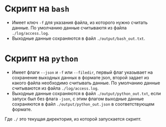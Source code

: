 # Скрипт на ```bash```
* Имеет ключ ```-f``` для указания файла, из которого нужно cчитать данные. По умолчанию данные считываютя из файла ```./log/access.log```.  
* Выходные данные сохраняются в файл ```./output/bash_out.txt```.  

# Скрипт на ```python```
* Имеет флаги ```--json``` и ```-f``` или ```--filedir```, первый флаг указывает на сохранение выходных данных в формате json, 
второй задает из какого файла необходимо считывать данные. По умолчанию данные считываются из файла ```./log/access.log```.  
* Выходные данные сохраняются в файл ```./output/python_out.txt```, если запуск был без флага ```-json```,
с этим флагом выходные данные сохраняются в файл ```./output/python_out.json``` в соответствующем формате.

Где ```./``` это текущая директория, из которой запускается скрипт.